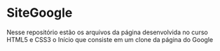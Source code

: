 # SiteGoogle
 Nesse repositório estão os arquivos da página desenvolvida no curso HTML5 e CSS3 o Início que consiste em um clone da página do Google

